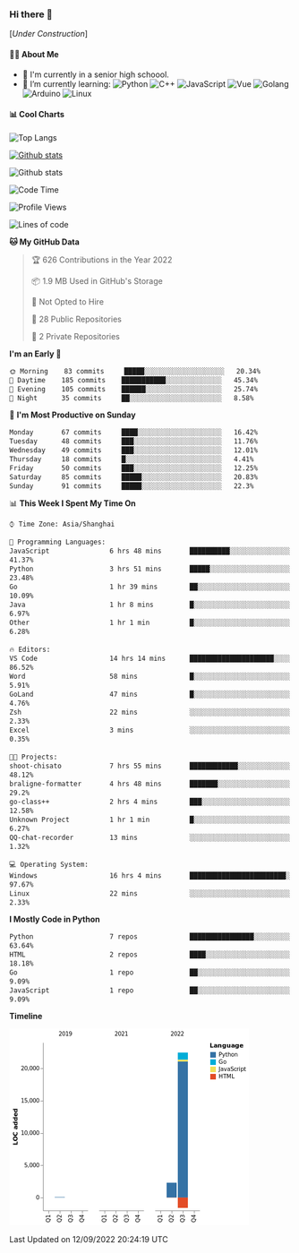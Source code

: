 ### Hi there 👋

\[*Under Construction*\]

<!--
**NoNormalCreeper/NoNormalCreeper** is a ✨ _special_ ✨ repository because its `README.md` (this file) appears on your GitHub profile.

Here are some ideas to get you started:

- 🔭 I’m currently working on ...
- 🌱 I’m currently learning ...
- 👯 I’m looking to collaborate on ...
- 🤔 I’m looking for help with ...
- 💬 Ask me about ...
- 📫 How to reach me: ...
- 😄 Pronouns: ...
- ⚡ Fun fact: ...
-->

#### 👩‍💻 About Me

- 🏫 I'm currently in a senior high schoool.
- 🌱 I’m currently learning: 
![Python](https://img.shields.io/badge/-Python-blue?style=flat-square&logo=Python&logoColor=fff)
![C++](https://img.shields.io/badge/-C%2B%2B-00599C?style=flat-square&logo=C%2B%2B&logoColor=fff)
![JavaScript](https://img.shields.io/badge/-JavaScript-ffca18?style=flat-square&logo=JavaScript&logoColor=fff)
![Vue](https://img.shields.io/badge/-Vue-4FC08D?style=flat-square&logo=Vue.js&logoColor=fff)
![Golang](https://img.shields.io/badge/-Go-007d9c?style=flat-square&logo=Go&logoColor=fff)
![Arduino](https://img.shields.io/badge/-Arduino-00979D?style=flat-square&logo=Arduino&logoColor=fff)
![Linux](https://img.shields.io/badge/-Linux-FCC624?style=flat-square&logo=Linux&logoColor=fff)

#### 📊 Cool Charts

![Top Langs](https://github-readme-stats.vercel.app/api/top-langs/?username=NoNormalCreeper&layout=compact)

[![Github stats](https://github-readme-stats.vercel.app/api?username=NoNormalCreeper&show_icons=true)](https://github.com/anuraghazra/github-readme-stats)

![Github stats](https://github-profile-trophy.vercel.app/?username=NoNormalCreeper)


<!--START_SECTION:waka-->
![Code Time](http://img.shields.io/badge/Code%20Time-97%20hrs%2010%20mins-blue)

![Profile Views](http://img.shields.io/badge/Profile%20Views-5-blue)

![Lines of code](https://img.shields.io/badge/From%20Hello%20World%20I%27ve%20Written-23%20Thousand%20lines%20of%20code-blue)

**🐱 My GitHub Data** 

> 🏆 626 Contributions in the Year 2022
 > 
> 📦 1.9 MB Used in GitHub's Storage 
 > 
> 🚫 Not Opted to Hire
 > 
> 📜 28 Public Repositories 
 > 
> 🔑 2 Private Repositories  
 > 
**I'm an Early 🐤** 

```text
🌞 Morning    83 commits     █████░░░░░░░░░░░░░░░░░░░░   20.34% 
🌆 Daytime    185 commits    ███████████░░░░░░░░░░░░░░   45.34% 
🌃 Evening    105 commits    ██████░░░░░░░░░░░░░░░░░░░   25.74% 
🌙 Night      35 commits     ██░░░░░░░░░░░░░░░░░░░░░░░   8.58%

```
📅 **I'm Most Productive on Sunday** 

```text
Monday       67 commits     ████░░░░░░░░░░░░░░░░░░░░░   16.42% 
Tuesday      48 commits     ███░░░░░░░░░░░░░░░░░░░░░░   11.76% 
Wednesday    49 commits     ███░░░░░░░░░░░░░░░░░░░░░░   12.01% 
Thursday     18 commits     █░░░░░░░░░░░░░░░░░░░░░░░░   4.41% 
Friday       50 commits     ███░░░░░░░░░░░░░░░░░░░░░░   12.25% 
Saturday     85 commits     █████░░░░░░░░░░░░░░░░░░░░   20.83% 
Sunday       91 commits     █████░░░░░░░░░░░░░░░░░░░░   22.3%

```


📊 **This Week I Spent My Time On** 

```text
⌚︎ Time Zone: Asia/Shanghai

💬 Programming Languages: 
JavaScript               6 hrs 48 mins       ██████████░░░░░░░░░░░░░░░   41.37% 
Python                   3 hrs 51 mins       █████░░░░░░░░░░░░░░░░░░░░   23.48% 
Go                       1 hr 39 mins        ██░░░░░░░░░░░░░░░░░░░░░░░   10.09% 
Java                     1 hr 8 mins         █░░░░░░░░░░░░░░░░░░░░░░░░   6.97% 
Other                    1 hr 1 min          █░░░░░░░░░░░░░░░░░░░░░░░░   6.28%

🔥 Editors: 
VS Code                  14 hrs 14 mins      █████████████████████░░░░   86.52% 
Word                     58 mins             █░░░░░░░░░░░░░░░░░░░░░░░░   5.91% 
GoLand                   47 mins             █░░░░░░░░░░░░░░░░░░░░░░░░   4.76% 
Zsh                      22 mins             ░░░░░░░░░░░░░░░░░░░░░░░░░   2.33% 
Excel                    3 mins              ░░░░░░░░░░░░░░░░░░░░░░░░░   0.35%

🐱‍💻 Projects: 
shoot-chisato            7 hrs 55 mins       ████████████░░░░░░░░░░░░░   48.12% 
braligne-formatter       4 hrs 48 mins       ███████░░░░░░░░░░░░░░░░░░   29.2% 
go-class++               2 hrs 4 mins        ███░░░░░░░░░░░░░░░░░░░░░░   12.58% 
Unknown Project          1 hr 1 min          █░░░░░░░░░░░░░░░░░░░░░░░░   6.27% 
QQ-chat-recorder         13 mins             ░░░░░░░░░░░░░░░░░░░░░░░░░   1.32%

💻 Operating System: 
Windows                  16 hrs 4 mins       ████████████████████████░   97.67% 
Linux                    22 mins             ░░░░░░░░░░░░░░░░░░░░░░░░░   2.33%

```

**I Mostly Code in Python** 

```text
Python                   7 repos             ████████████████░░░░░░░░░   63.64% 
HTML                     2 repos             ████░░░░░░░░░░░░░░░░░░░░░   18.18% 
Go                       1 repo              ██░░░░░░░░░░░░░░░░░░░░░░░   9.09% 
JavaScript               1 repo              ██░░░░░░░░░░░░░░░░░░░░░░░   9.09%

```


**Timeline**

![Chart not found](https://raw.githubusercontent.com/NoNormalCreeper/NoNormalCreeper/main/charts/bar_graph.png) 


 Last Updated on 12/09/2022 20:24:19 UTC
<!--END_SECTION:waka-->

